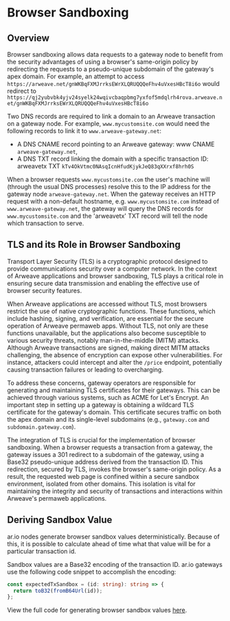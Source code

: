 # Browser Sandboxing


## Overview

Browser sandboxing allows data requests to a gateway node to benefit from the security advantages of using a browser's same-origin policy by redirecting the requests to a pseudo-unique subdomain of the gateway's apex domain. For example, an attempt to access `https://arweave.net/gnWKBqFXMJrrksEWrXLQRUQQQeFhv4uVxesHBcT8i6o` would redirect to `https://qj2yubvbk4yjv24syelk24wqivcbaqpbmg7yxfof5mdqlrh4rova.arweave.net/gnWKBqFXMJrrksEWrXLQRUQQQeFhv4uVxesHBcT8i6o`

Two DNS records are required to link a domain to an Arweave transaction on a gateway node. For example, `www.mycustomsite.com` would need the following records to link it to `www.arweave-gateway.net`:

- A DNS CNAME record pointing to an Arweave gateway: www CNAME `arweave-gateway.net`, 
- A DNS TXT record linking the domain with a specific transaction ID: arweavetx TXT `kTv4OkVtmc0NAsqIcnHfudKjykJeQ83qXXrxf8hrh0S`

When a browser requests `www.mycustomsite.com` the user's machine will (through the usual DNS processes) resolve this to the IP address for the gateway node `arweave-gateway.net`. When the gateway receives an HTTP request with a non-default hostname, e.g. `www.mycustomsite.com` instead of `www.arweave-gateway.net`, the gateway will query the DNS records for `www.mycustomsite.com` and the 'arweavetx' TXT record will tell the node which transaction to serve.

## TLS and its Role in Browser Sandboxing
 
Transport Layer Security (TLS) is a cryptographic protocol designed to provide communications security over a computer network. In the context of Arweave applications and browser sandboxing, TLS plays a critical role in ensuring secure data transmission and enabling the effective use of browser security features.

When Arweave applications are accessed without TLS, most browsers restrict the use of native cryptographic functions. These functions, which include hashing, signing, and verification, are essential for the secure operation of Arweave permaweb apps. Without TLS, not only are these functions unavailable, but the applications also become susceptible to various security threats, notably man-in-the-middle (MITM) attacks. Although Arweave transactions are signed, making direct MITM attacks challenging, the absence of encryption can expose other vulnerabilities. For instance, attackers could intercept and alter the `/price` endpoint, potentially causing transaction failures or leading to overcharging.

To address these concerns, gateway operators are responsible for generating and maintaining TLS certificates for their gateways. This can be achieved through various systems, such as ACME for Let's Encrypt. An important step in setting up a gateway is obtaining a wildcard TLS certificate for the gateway's domain. This certificate secures traffic on both the apex domain and its single-level subdomains (e.g., `gateway.com` and `subdomain.gateway.com`).

The integration of TLS is crucial for the implementation of browser sandboxing. When a browser requests a transaction from a gateway, the gateway issues a 301 redirect to a subdomain of the gateway, using a Base32 pseudo-unique address derived from the transaction ID. This redirection, secured by TLS, invokes the browser's same-origin policy. As a result, the requested web page is confined within a secure sandbox environment, isolated from other domains. This isolation is vital for maintaining the integrity and security of transactions and interactions within Arweave's permaweb applications.

## Deriving Sandbox Value

ar.io nodes generate browser sandbox values deterministically. Because of this, it is possible to calculate ahead of time what that value will be for a particular transaction id. 

Sandbox values are a Base32 encoding of the transaction ID. ar.io gateways use the following code snippet to accomplish the encoding:

```typescript
const expectedTxSandbox = (id: string): string => {
  return toB32(fromB64Url(id));
};
```

View the full code for generating browser sandbox values [here](https://github.com/ar-io/arweave-gateway/blob/719f43f8d6135adf44c87701e95f58105638710a/src/gateway/middleware/sandbox.ts#L69).